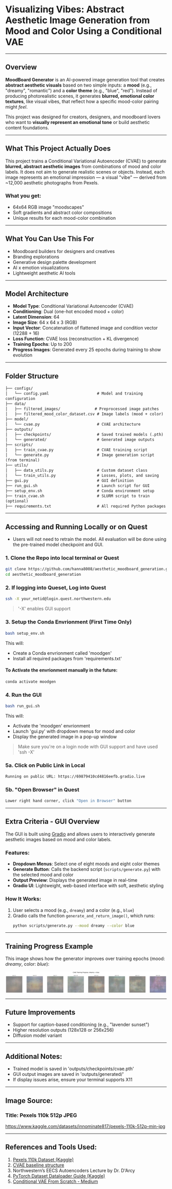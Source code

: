 # Visualizing Vibes: Abstract Aesthetic Image Generation from Mood and Color Using a Conditional VAE

---

## Overview

**MoodBoard Generator** is an AI-powered image generation tool that creates **abstract aesthetic visuals** based on two simple inputs: a **mood** (e.g., "dreamy", "romantic") and a **color theme** (e.g., "blue", "red"). Instead of producing photorealistic scenes, it generates **blurred, emotional color textures**, like visual vibes, that reflect how a specific mood-color pairing might *feel*.

This project was designed for creators, designers, and moodboard lovers who want to **visually represent an emotional tone** or build aesthetic content foundations.

---

## What This Project Actually Does

This project trains a Conditional Variational Autoencoder (CVAE) to generate **blurred, abstract aesthetic images** from combinations of mood and color labels. It does not aim to generate realistic scenes or objects. Instead, each image represents an emotional impression — a visual "vibe" — derived from ~12,000 aesthetic photographs from Pexels.


### What you get:
- 64x64 RGB image "moodscapes"
- Soft gradients and abstract color compositions
- Unique results for each mood-color combination

---

## What You Can Use This For
* Moodboard builders for designers and creatives
* Branding explorations
* Generative design palette development
* AI x emotion visualizations
* Lightweight aesthetic AI tools

---

## Model Architecture

- **Model Type**: Conditional Variational Autoencoder (CVAE)
- **Conditioning**: Dual (one-hot encoded mood + color)
- **Latent Dimension**: 64
- **Image Size**: 64 x 64 x 3 (RGB)
- **Input Vector**: Concatenation of flattened image and condition vector (12288 + 16)
- **Loss Function**: CVAE loss (reconstruction + KL divergence)
- **Training Epochs**: Up to 200
- **Progress Images**: Generated every 25 epochs during training to show evolution

---

## Folder Structure
```
├── configs/
│   └── config.yaml                     # Model and training configuration
├── data/
│   ├── filtered_images/               # Preprocessed image patches
│   ├── filtered_mood_color_dataset.csv # Image labels (mood + color)
├── model/
│   └── cvae.py                         # CVAE architecture
├── outputs/
│   ├── checkpoints/                    # Saved trained models (.pth)
│   └── generated/                      # Generated image outputs
├── scripts/
│   ├── train_cvae.py                   # CVAE training script
│   └── generate.py                     # Image generation script (from terminal)
├── utils/
│   ├── data_utils.py                   # Custom dataset class
│   └── train_utils.py                  # Losses, plots, and saving
├── gui.py                              # GUI definition
├── run_gui.sh                          # Launch script for GUI
├── setup_env.sh                        # Conda environment setup
├── train_cvae.sh                       # SLURM script to train (optional)
├── requirements.txt                    # All required Python packages
```

---

## Accessing and Running Locally or on Quest
* Users will not need to retrain the model. All evaluation will be done using the pre-trained model checkpoint and GUI.

### 1. Clone the Repo into local terminal or Quest
```bash
git clone https://github.com/hanna8008/aesthetic_moodboard_generation.git
cd aesthetic_moodboard_generation
```

### 2. If logging into Queset, Log into Quest
```bash
ssh -X your_netid@login.quest.northwestern.edu
```

>'-X' enables GUI support 

### 3. Setup the Conda Envrionment (First Time Only)
```bash
bash setup_env.sh
```

This will:
* Create a Conda envrionment called 'moodgen'
* Install all required packages from 'requirements.txt'

#### To Activate the envrionment manually in the future:
```bash
conda activate moodgen
```

### 4. Run the GUI
```bash
bash run_gui.sh
```

This will:
* Activate the 'moodgen' envrionment
* Launch 'gui.py' with dropdown menus for mood and color
* Display the generated image in a pop-up window

> Make sure you're on a login node with GUI support and have used 'ssh -X'

### 5a. Click on Public Link in Local
```bash
Running on public URL: https://69879410cd4816eefb.gradio.live
```

### 5b. "Open Browser" in Quest
```bash
Lower right hand corner, click "Open in Browser" button
```

---

## Extra Criteria - GUI Overview

The GUI is built using [Gradio](https://www.gradio.app/) and allows users to interactively generate aesthetic images based on mood and color labels.

### Features:
- **Dropdown Menus**: Select one of eight moods and eight color themes
- **Generate Button**: Calls the backend script (`scripts/generate.py`) with the selected mood and color
- **Output Preview**: Displays the generated image in real-time
- **Gradio UI**: Lightweight, web-based interface with soft, aesthetic styling

### How It Works:
1. User selects a mood (e.g., `dreamy`) and a color (e.g., `blue`)
2. Gradio calls the function `generate_and_return_image()`, which runs:
   ```bash
   python scripts/generate.py --mood dreamy --color blue
   ```
---

## Training Progress Example

This image shows how the generator improves over training epochs (mood: *dreamy*, color: *blue*):

![Training Progress](outputs/generated/training_progress_dreamy_blue.png)

---

## Future Improvements
* Support for caption-based conditioning (e.g., "lavender sunset")
* Higher resolution outputs (128x128 or 256x256)
* Diffusion model variant

---

## Additional Notes:
* Trained model is saved in 'outputs/checkpoints/cvae.pth'
* GUI output images are saved in 'outputs/generated/'
* If display issues arise, ensure your terminal supports X11

---

## Image Source: ##
### Title: Pexels 110k 512p JPEG ###
https://www.kaggle.com/datasets/innominate817/pexels-110k-512p-min-jpg

---

## References and Tools Used:
1. [Pexels 110k Dataset (Kaggle)](https://www.kaggle.com/datasets/innominate817/pexels-110k-512p-min-jpg)
2. [CVAE baseline structure](https://github.com/unnir/cVAE)
3. Northwestern’s EECS Autoencoders Lecture by Dr. D'Arcy
4. [PyTorch Dataset Dataloader Guide (Kaggle)](https://www.kaggle.com/code/pinocookie/pytorch-dataset-and-dataloader)
5. [Conditional VAE From Scratch - Medium](https://medium.com/@sofeikov/implementing-conditional-variational-auto-encoders-cvae-from-scratch-29fcbb8cb08f)